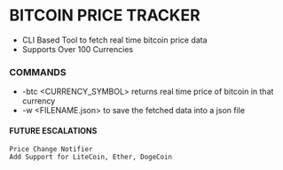 # BITCOIN PRICE TRACKER

- CLI Based Tool to fetch real time bitcoin price data
- Supports Over 100 Currencies


### COMMANDS

- -btc <CURRENCY_SYMBOL>
    returns real time price of bitcoin in that currency
- -w <FILENAME.json>
    to save the fetched data into a json file


#### FUTURE ESCALATIONS
    Price Change Notifier
    Add Support for LiteCoin, Ether, DogeCoin